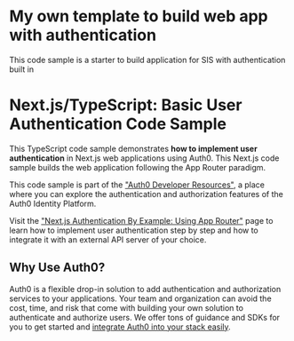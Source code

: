 # My own template to build web app with authentication

This code sample is a starter to build application for SIS with authentication built in

# Next.js/TypeScript: Basic User Authentication Code Sample

This TypeScript code sample demonstrates **how to implement user authentication** in Next.js web applications using Auth0. This Next.js code sample builds the web application following the App Router paradigm.

This code sample is part of the ["Auth0 Developer Resources"](https://developer.auth0.com/resources), a place where you can explore the authentication and authorization features of the Auth0 Identity Platform.

Visit the ["Next.js Authentication By Example: Using App Router"](https://developer.auth0.com/resources/guides/web-app/nextjs/basic-authentication) page to learn how to implement user authentication step by step and how to integrate it with an external API server of your choice.

## Why Use Auth0?

Auth0 is a flexible drop-in solution to add authentication and authorization services to your applications. Your team and organization can avoid the cost, time, and risk that come with building your own solution to authenticate and authorize users. We offer tons of guidance and SDKs for you to get started and [integrate Auth0 into your stack easily](https://developer.auth0.com/resources/code-samples/full-stack).
